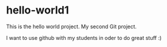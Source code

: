 # hello-world1
This is the hello world project. My second Git project.

I want to use github with my students in oder to do great stuff :)
